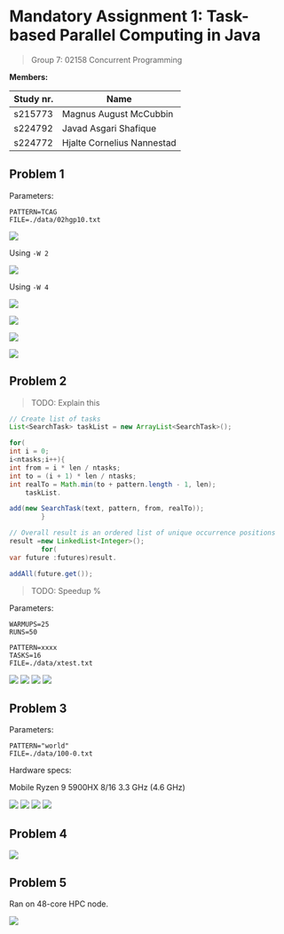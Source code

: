 # Mandatory Assignment 1: Task-based Parallel Computing in Java

> Group 7:
> 02158 Concurrent Programming

**Members:**

| Study nr. | Name                       |
|-----------|----------------------------|
| s215773   | Magnus August McCubbin     |
| s224792   | Javad Asgari Shafique      | 
| s224772   | Hjalte Cornelius Nannestad |

## Problem 1

Parameters:

```
PATTERN=TCAG
FILE=./data/02hgp10.txt
```

![](./images/problem-1-10.png)

Using `-W 2`

![](./images/problem-1-10-2.png)

Using `-W 4`

![](./images/problem-1-10-4.png)

![](./images/problem-1-50-2.png)

![](./images/problem-1-50-4.png)

![](./images/problem-1-50-25.png)

## Problem 2

> TODO: Explain this

```java
// Create list of tasks
List<SearchTask> taskList = new ArrayList<SearchTask>();

for(
int i = 0;
i<ntasks;i++){
int from = i * len / ntasks;
int to = (i + 1) * len / ntasks;
int realTo = Math.min(to + pattern.length - 1, len);
    taskList.

add(new SearchTask(text, pattern, from, realTo));
        }
```

```java
// Overall result is an ordered list of unique occurrence positions
result =new LinkedList<Integer>();
        for(
var future :futures)result.

addAll(future.get()); 
```

> TODO: Speedup %

Parameters:

```
WARMUPS=25
RUNS=50

PATTERN=xxxx
TASKS=16
FILE=./data/xtest.txt
```

![](./images/problem-2-single.png)
![](./images/problem-2-multi-1.png)
![](./images/problem-2-multi-2.png)
![](./images/problem-2-multi-16.png)

## Problem 3

Parameters:

```
PATTERN="world"
FILE=./data/100-0.txt
```

Hardware specs:

Mobile Ryzen 9 5900HX 8/16 3.3 GHz (4.6 GHz)

![](./images/problem-3-1.png)
![](./images/problem-3-2.png)
![](./images/problem-3-4.png)
![](./images/problem-3-16.png)

## Problem 4

![](./images/problem-4-speedup.png)

## Problem 5

Ran on 48-core HPC node.

![](./images/problem-5-speedup.png)